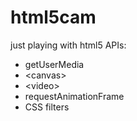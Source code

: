 html5cam
========

just playing with html5 APIs:
- getUserMedia
- &lt;canvas&gt;
- &lt;video&gt;
- requestAnimationFrame
- CSS filters
